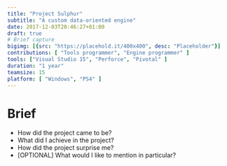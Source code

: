 ```yaml
---
title: "Project Sulphur"
subtitle: "A custom data-oriented engine"
date: 2017-12-03T20:46:27+01:00
draft: true
# Brief capture
bigimg: [{src: "https://placehold.it/400x400", desc: "Placeholder"}]
contributions: [ "Tools programmer", "Engine programmer" ]
tools: ["Visual Studio 15", "Perforce", "Pivotal" ]
duration: "1 year"
teamsize: 15
platform: [ "Windows", "PS4" ]
---
```


# Brief
- How did the project came to be?
- What did I achieve in the project?
- How did the project surprise me?
- [OPTIONAL] What would I like to mention in particular?

